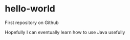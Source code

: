 # hello-world
First repository on Github

Hopefully I can eventually learn how to use Java usefully
